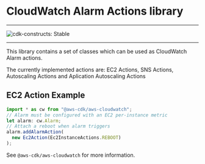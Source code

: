 # CloudWatch Alarm Actions library
<!--BEGIN STABILITY BANNER-->

---

![cdk-constructs: Stable](https://img.shields.io/badge/cdk--constructs-stable-success.svg?style=for-the-badge)

---

<!--END STABILITY BANNER-->

This library contains a set of classes which can be used as CloudWatch Alarm actions.

The currently implemented actions are: EC2 Actions, SNS Actions, Autoscaling Actions and Aplication Autoscaling Actions


## EC2 Action Example

```ts
import * as cw from "@aws-cdk/aws-cloudwatch";
// Alarm must be configured with an EC2 per-instance metric
let alarm: cw.Alarm;
// Attach a reboot when alarm triggers
alarm.addAlarmAction(
  new Ec2Action(Ec2InstanceActions.REBOOT)
);
```

See `@aws-cdk/aws-cloudwatch` for more information.
